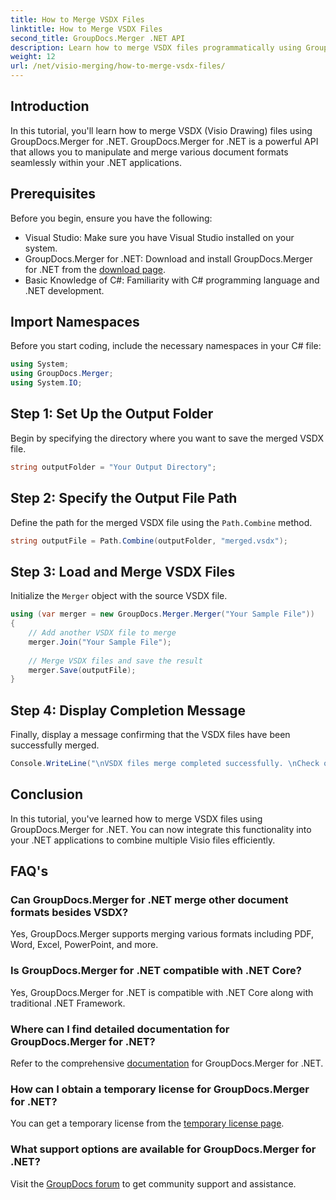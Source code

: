 ```yaml
---
title: How to Merge VSDX Files
linktitle: How to Merge VSDX Files
second_title: GroupDocs.Merger .NET API
description: Learn how to merge VSDX files programmatically using GroupDocs.Merger for .NET. This tutorial provides step-by-step instructions with code samples.
weight: 12
url: /net/visio-merging/how-to-merge-vsdx-files/
---
```

## Introduction
In this tutorial, you'll learn how to merge VSDX (Visio Drawing) files using GroupDocs.Merger for .NET. GroupDocs.Merger for .NET is a powerful API that allows you to manipulate and merge various document formats seamlessly within your .NET applications.
## Prerequisites
Before you begin, ensure you have the following:
- Visual Studio: Make sure you have Visual Studio installed on your system.
- GroupDocs.Merger for .NET: Download and install GroupDocs.Merger for .NET from the [download page](https://releases.groupdocs.com/merger/net/).
- Basic Knowledge of C#: Familiarity with C# programming language and .NET development.

## Import Namespaces
Before you start coding, include the necessary namespaces in your C# file:
```csharp
using System; 
using GroupDocs.Merger;
using System.IO;
```
## Step 1: Set Up the Output Folder
Begin by specifying the directory where you want to save the merged VSDX file.
```csharp
string outputFolder = "Your Output Directory";
```
## Step 2: Specify the Output File Path
Define the path for the merged VSDX file using the `Path.Combine` method.
```csharp
string outputFile = Path.Combine(outputFolder, "merged.vsdx");
```
## Step 3: Load and Merge VSDX Files
Initialize the `Merger` object with the source VSDX file.
```csharp
using (var merger = new GroupDocs.Merger.Merger("Your Sample File"))
{
    // Add another VSDX file to merge
    merger.Join("Your Sample File");
    
    // Merge VSDX files and save the result
    merger.Save(outputFile);
}
```
## Step 4: Display Completion Message
Finally, display a message confirming that the VSDX files have been successfully merged.
```csharp
Console.WriteLine("\nVSDX files merge completed successfully. \nCheck output in {0}", outputFolder);
```

## Conclusion
In this tutorial, you've learned how to merge VSDX files using GroupDocs.Merger for .NET. You can now integrate this functionality into your .NET applications to combine multiple Visio files efficiently.

## FAQ's
### Can GroupDocs.Merger for .NET merge other document formats besides VSDX?
Yes, GroupDocs.Merger supports merging various formats including PDF, Word, Excel, PowerPoint, and more.
### Is GroupDocs.Merger for .NET compatible with .NET Core?
Yes, GroupDocs.Merger for .NET is compatible with .NET Core along with traditional .NET Framework.
### Where can I find detailed documentation for GroupDocs.Merger for .NET?
Refer to the comprehensive [documentation](https://tutorials.groupdocs.com/merger/net/) for GroupDocs.Merger for .NET.
### How can I obtain a temporary license for GroupDocs.Merger for .NET?
You can get a temporary license from the [temporary license page](https://purchase.groupdocs.com/temporary-license/).
### What support options are available for GroupDocs.Merger for .NET?
Visit the [GroupDocs forum](https://forum.groupdocs.com/c/merger/32) to get community support and assistance.
